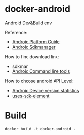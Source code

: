 # docker-android
Android Dev&Build env  

Reference:  
* [Android Platform Guide](https://cordova.apache.org/docs/en/latest/guide/platforms/android/)
* [Android Sdkmanager](https://developer.android.com/studio/command-line/sdkmanager)

How to find download link:  
* [sdkman](https://sdkman.io/install)
* [Android Command line tools](https://developer.android.com/studio#downloads)

How to choose android API Level:  
* [Android Device version statistics](https://developer.android.com/about/dashboards/index.html)
* [uses-sdk-element](https://developer.android.com/guide/topics/manifest/uses-sdk-element.html)  


# Build
```
docker build -t docker-android .
```